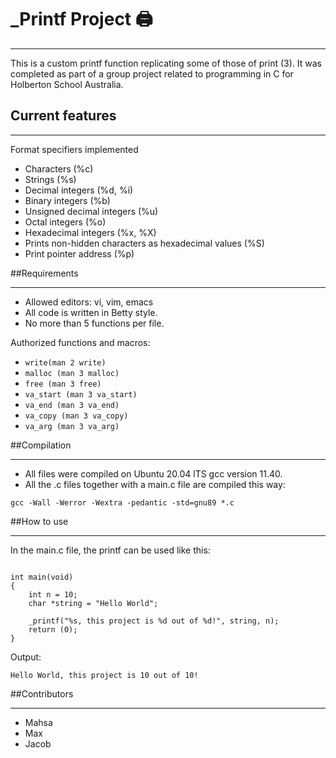 # _Printf Project 🖨️
***
This is a custom printf function replicating some of those of print (3).
It was completed as part of a group project related to programming in C
for Holberton School Australia.

## Current features
***
Format specifiers implemented
- Characters (%c)
- Strings (%s)
- Decimal integers (%d, %i)
- Binary integers (%b)
- Unsigned decimal integers (%u)
- Octal integers (%o)
- Hexadecimal integers (%x, %X)
- Prints non-hidden characters as hexadecimal values (%S)
- Print pointer address (%p)

##Requirements
***
- Allowed editors: vi, vim, emacs
- All code is written in Betty style.
- No more than 5 functions per file.

Authorized functions and macros:
- ```write(man 2 write)```
- ```malloc (man 3 malloc)```
- ```free (man 3 free)```
- ```va_start (man 3 va_start)```
- ```va_end (man 3 va_end)```
- ```va_copy (man 3 va_copy)```
- ```va_arg (man 3 va_arg)```

##Compilation
***
- All files were compiled on Ubuntu 20.04 lTS gcc version 11.40.
- All the .c files together with a main.c file are compiled this way:

```
gcc -Wall -Werror -Wextra -pedantic -std=gnu89 *.c
```

##How to use
***
In the main.c file, the printf can be used like this:

```#include "main.h"

int main(void)
{
	int n = 10;
	char *string = "Hello World";

	_printf("%s, this project is %d out of %d!", string, n);
	return (0);
}
```
Output:
```
Hello World, this project is 10 out of 10!
```

##Contributors
***
- Mahsa
- Max
- Jacob






